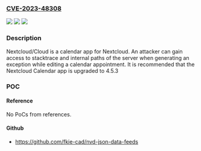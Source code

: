 ### [CVE-2023-48308](https://cve.mitre.org/cgi-bin/cvename.cgi?name=CVE-2023-48308)
![](https://img.shields.io/static/v1?label=Product&message=security-advisories&color=blue)
![](https://img.shields.io/static/v1?label=Version&message=%3E%3D%203.0.0%2C%20%3C%204.5.3%20&color=brightgreen)
![](https://img.shields.io/static/v1?label=Vulnerability&message=CWE-1258%3A%20Exposure%20of%20Sensitive%20System%20Information%20Due%20to%20Uncleared%20Debug%20Information&color=brightgreen)

### Description

Nextcloud/Cloud is a calendar app for Nextcloud. An attacker can gain access to stacktrace and internal paths of the server when generating an exception while editing a calendar appointment. It is recommended that the Nextcloud Calendar app is upgraded to 4.5.3

### POC

#### Reference
No PoCs from references.

#### Github
- https://github.com/fkie-cad/nvd-json-data-feeds

